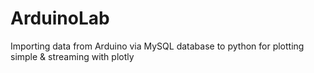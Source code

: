 # ArduinoLab
Importing data from Arduino via MySQL database to python for plotting simple &amp; streaming with plotly
